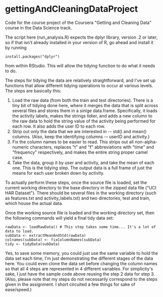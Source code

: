 gettingAndCleaningDataProject
=============================

Code for the course project of the Coursera "Getting and Cleaning Data" course in the Data Science track.

The script here (run_analysis.R) expects the dplyr library, version .2 or later, so if that isn't already installed in your version of R, go ahead and install it by running 

    install.packages("dplyr")

from within RStudio. This will allow the tidying function to do what it needs to do.

The steps for tidying the data are relatively straightforward, and I've set up functions that allow different tidying operations to occur at various levels. The steps are basically this:

1. Load the raw data (from both the train and test directories). There is a tiny bit of tidying done here, where it merges the data that is split across several files and stores them in a sinlge data.frame. Specifically, it loads the activity labels, makes the strings tidier, and adds a new column to the raw data to hold the string value of the activity being performed for each row. It also adds the user ID to each row.
2. Strip out only the data that we are interested in -- std() and mean() columns. (Also, keep the identifying columns -- userID and activity.)
3. Fix the column names to be easier to read. This strips out all non-alpha-numeric characters, replaces "t" and "f" abbreviations with "time" and "frequency" respectively, and makes the entire string proper camel case. 
4. Take the data, group it by user and activity, and take the mean of each one. This is the tidying step. The output data is a full frame of just the means for each user broken down by activity.
	
To actually perform these steps, once the source file is loaded, set the current working directory to the base directory in the zipped data file ("UCI HAR Dataset"). There should be several files in the working directory (such as features.txt and activity_labels.txt) and two directories, test and train, which house the actual data.

Once the working source file is loaded and the working directory set, then the following commands will yield a final tidy data set:

    rawData <- loadRawData() # This step takes some time... It's a lot of data to load.
	subData <- extractMeanAndStd(rawData)
	colnames(subData) <- fixColumnNames(subData)
	tidy <- tidyData(subData)
	
Yes, to save some memory, you could just use the same variable to hold the data set each time, I'm just demonstrating the different stages of the data here. You could even clone the data set before changing the column names so that all 4 steps are represented in 4 different variables. For simplicity's sake, I just have the sample code above reusing the step 2 data for step 3. (Also, please note that my steps do not necessarily correspond to the steps given in the assignment. I short circuited a few things for sake of ease/speed.)
